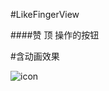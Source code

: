 #LikeFingerView

####赞  顶  操作的按钮

#含动画效果

![icon](http://img0.ph.126.net/d7trpcFDuTu_8ILYUTNm_A==/6630310202188542570.jpg)

